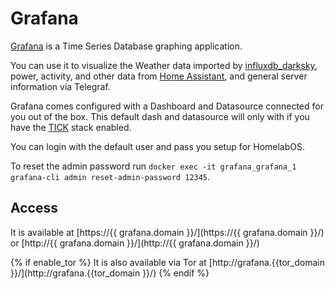 # Grafana

[Grafana](https://grafana.com/) is a Time Series Database graphing application.

You can use it to visualize the Weather data imported by [influxdb_darksky](software/influxdb_darksky),
power, activity, and other data from [Home Assistant](software/homeassistant), and general server
information via Telegraf.

Grafana comes configured with a Dashboard and Datasource connected for you out of the box. This default
dash and datasource will only with if you have the [TICK](software/tick) stack enabled.

You can login with the default user and pass you setup for HomelabOS.

To reset the admin password run `docker exec -it grafana_grafana_1 grafana-cli admin reset-admin-password 12345`.

## Access

It is available at [https://{{ grafana.domain }}/](https://{{ grafana.domain }}/) or [http://{{ grafana.domain }}/](http://{{ grafana.domain }}/)

{% if enable_tor %}
It is also available via Tor at [http://grafana.{{tor_domain }}/](http://grafana.{{tor_domain }}/)
{% endif %}
